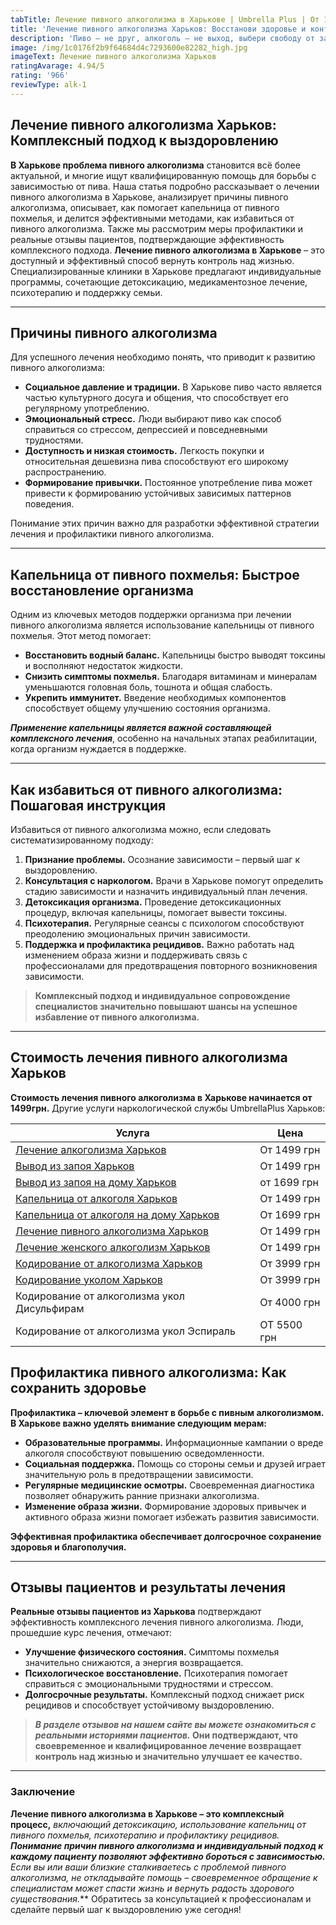```yaml
---
tabTitle: Лечение пивного алкоголизма в Харькове | Umbrella Plus | От 1499 грн
title: 'Лечение пивного алкоголизма Харьков: Восстанови здоровье и контроль над жизнью'
description: 'Пиво – не друг, алкоголь – не выход, выбери свободу от зависимости!'
image: /img/1c0176f2b9f64684d4c7293600e82282_high.jpg
imageText: Лечение пивного алкоголизма Харьков
ratingAvarage: 4.94/5
rating: '966'
reviewType: alk-1
---
```


## Лечение пивного алкоголизма Харьков: Комплексный подход к выздоровлению

**В Харькове проблема пивного алкоголизма** становится всё более актуальной, и многие ищут квалифицированную помощь для борьбы с зависимостью от пива. Наша статья подробно рассказывает о лечении пивного алкоголизма в Харькове, анализирует причины пивного алкоголизма, описывает, как помогает капельница от пивного похмелья, и делится эффективными методами, как избавиться от пивного алкоголизма. Также мы рассмотрим меры профилактики и реальные отзывы пациентов, подтверждающие эффективность комплексного подхода. **Лечение пивного алкоголизма в Харькове** – это доступный и эффективный способ вернуть контроль над жизнью. Специализированные клиники в Харькове предлагают индивидуальные программы, сочетающие детоксикацию, медикаментозное лечение, психотерапию и поддержку семьи.

***

## Причины пивного алкоголизма

Для успешного лечения необходимо понять, что приводит к развитию пивного алкоголизма:

* **Социальное давление и традиции.** В Харькове пиво часто является частью культурного досуга и общения, что способствует его регулярному употреблению.
* **Эмоциональный стресс.** Люди выбирают пиво как способ справиться со стрессом, депрессией и повседневными трудностями.
* **Доступность и низкая стоимость.** Легкость покупки и относительная дешевизна пива способствуют его широкому распространению.
* **Формирование привычки.** Постоянное употребление пива может привести к формированию устойчивых зависимых паттернов поведения.

Понимание этих причин важно для разработки эффективной стратегии лечения и профилактики пивного алкоголизма.

***

## Капельница от пивного похмелья: Быстрое восстановление организма

Одним из ключевых методов поддержки организма при лечении пивного алкоголизма является использование капельницы от пивного похмелья. Этот метод помогает:

* **Восстановить водный баланс.** Капельницы быстро выводят токсины и восполняют недостаток жидкости.
* **Снизить симптомы похмелья.** Благодаря витаминам и минералам уменьшаются головная боль, тошнота и общая слабость.
* **Укрепить иммунитет.** Введение необходимых компонентов способствует общему улучшению состояния организма.

***Применение капельницы является важной составляющей комплексного лечения***, особенно на начальных этапах реабилитации, когда организм нуждается в поддержке.

***

## Как избавиться от пивного алкоголизма: Пошаговая инструкция

Избавиться от пивного алкоголизма можно, если следовать систематизированному подходу:

1. **Признание проблемы.** Осознание зависимости – первый шаг к выздоровлению.
2. **Консультация с наркологом.** Врачи в Харькове помогут определить стадию зависимости и назначить индивидуальный план лечения.
3. **Детоксикация организма.** Проведение детоксикационных процедур, включая капельницы, помогает вывести токсины.
4. **Психотерапия.** Регулярные сеансы с психологом способствуют преодолению эмоциональных причин зависимости.
5. **Поддержка и профилактика рецидивов.** Важно работать над изменением образа жизни и поддерживать связь с профессионалами для предотвращения повторного возникновения зависимости.

> **Комплексный подход и индивидуальное сопровождение специалистов значительно повышают шансы на успешное избавление от пивного алкоголизма.**

***

## Стоимость лечения пивного алкоголизма Харьков

**Стоимость лечения пивного алкоголизма в Харькове начинается от 1499грн.** Другие услуги наркологической службы UmbrellaPlus Харьков:

| Услуга                                                                                                                | Цена        |
| --------------------------------------------------------------------------------------------------------------------- | ----------- |
| [Лечение алкоголизма Харьков](https://umbrella-plus.com.ua/kharkiv/lechenie-alkogolizma-kharkiv/)                     | От 1499 грн |
| [Вывод из запоя Харьков](https://umbrella-plus.com.ua/kharkiv/vivod-iz-zapoia-kharkiv/)                               | От 1499 грн |
| [Вывод из запоя на дому Харьков](https://umbrella-plus.com.ua/kharkiv/vivod-iz-zapoia-na-domy-kharkiv/)               | от 1699 грн |
| [Капельница от алкоголя Харьков](https://umbrella-plus.com.ua/kharkiv/kapelnica_ot_alkogola_kharkiv/)                 | От 1499 грн |
| [Капельница от алкоголя на дому Харьков](https://umbrella-plus.com.ua/kharkiv/kapelnica_ot_alkogola_na_domy_kharkiv/) | От 1699 грн |
| [Лечение пивного алкоголизма Харьков](https://umbrella-plus.com.ua/kharkiv/lechenie_pivnogo_alkogolizma_kharkiv/)     | От 1499 грн |
| [Лечение женского алкоголизм Харьков](https://umbrella-plus.com.ua/kharkiv/lechenie-jenskogo-alkogolizma-kharkiv/)    | От 1499 грн |
| [Кодирование от алкоголизма Харьков](https://umbrella-plus.com.ua/kharkiv/kodirovka_ot_alkogolizma_kharkiv/)          | От 3999 грн |
| [Кодирование уколом Харьков](https://umbrella-plus.com.ua/kharkiv/kodirovka_ot_alkogolizma_ykolom_kharkov/)           | От 3999 грн |
| Кодирование от алкоголизма укол Дисульфирам                                                                           | От 4000 грн |
| Кодирование от алкоголизма укол Эспираль                                                                              | ОТ 5500 грн |

## Профилактика пивного алкоголизма: Как сохранить здоровье

**Профилактика – ключевой элемент в борьбе с пивным алкоголизмом. В Харькове важно уделять внимание следующим мерам:**

* **Образовательные программы.** Информационные кампании о вреде алкоголя способствуют повышению осведомленности.
* **Социальная поддержка.** Помощь со стороны семьи и друзей играет значительную роль в предотвращении зависимости.
* **Регулярные медицинские осмотры.** Своевременная диагностика позволяет обнаружить ранние признаки алкоголизма.
* **Изменение образа жизни.** Формирование здоровых привычек и активного образа жизни помогает избежать развития зависимости.

**Эффективная профилактика обеспечивает долгосрочное сохранение здоровья и благополучия.**

***

## Отзывы пациентов и результаты лечения

**Реальные отзывы пациентов из Харькова** подтверждают эффективность комплексного лечения пивного алкоголизма. Люди, прошедшие курс лечения, отмечают:

* **Улучшение физического состояния.** Симптомы похмелья значительно снижаются, а энергия возвращается.
* **Психологическое восстановление.** Психотерапия помогает справиться с эмоциональными трудностями и стрессом.
* **Долгосрочные результаты.** Комплексный подход снижает риск рецидивов и способствует устойчивому выздоровлению.

> ***В разделе отзывов на нашем сайте вы можете ознакомиться с реальными историями пациентов.* Они подтверждают, что своевременное и квалифицированное лечение возвращает контроль над жизнью и значительно улучшает ее качество.**

***

### Заключение

**Лечение пивного алкоголизма в Харькове – это комплексный процесс,** *включающий детоксикацию, использование капельниц от пивного похмелья, психотерапию и профилактику рецидивов. **Понимание причин пивного алкоголизма и индивидуальный подход к каждому пациенту позволяют эффективно бороться с зависимостью.** Если вы или ваши близкие сталкиваетесь с проблемой пивного алкоголизма, не откладывайте помощь – своевременное обращение к специалистам может спасти жизнь и вернуть радость здорового существования.*\*\* Обратитесь за консультацией к профессионалам и сделайте первый шаг к выздоровлению уже сегодня!

